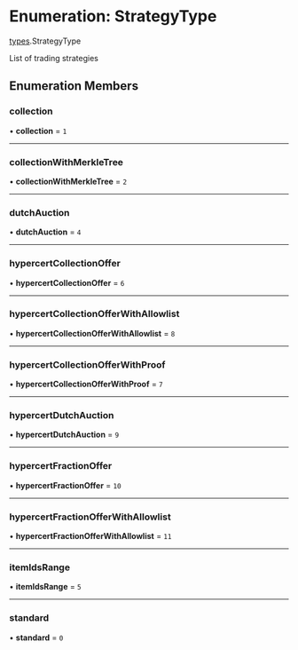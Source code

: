 # Enumeration: StrategyType

[types](../modules/types.md).StrategyType

List of trading strategies

## Enumeration Members

### collection

• **collection** = ``1``

___

### collectionWithMerkleTree

• **collectionWithMerkleTree** = ``2``

___

### dutchAuction

• **dutchAuction** = ``4``

___

### hypercertCollectionOffer

• **hypercertCollectionOffer** = ``6``

___

### hypercertCollectionOfferWithAllowlist

• **hypercertCollectionOfferWithAllowlist** = ``8``

___

### hypercertCollectionOfferWithProof

• **hypercertCollectionOfferWithProof** = ``7``

___

### hypercertDutchAuction

• **hypercertDutchAuction** = ``9``

___

### hypercertFractionOffer

• **hypercertFractionOffer** = ``10``

___

### hypercertFractionOfferWithAllowlist

• **hypercertFractionOfferWithAllowlist** = ``11``

___

### itemIdsRange

• **itemIdsRange** = ``5``

___

### standard

• **standard** = ``0``
